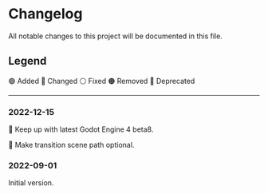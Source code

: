 # Changelog

All notable changes to this project will be documented in this file.

## Legend

🟢 Added
🔵 Changed
⚪ Fixed
🟠 Removed
🔴 Deprecated

---
### 2022-12-15

🔵 Keep up with latest Godot Engine 4 beta8.

🔵 Make transition scene path optional.


### 2022-09-01

Initial version.
